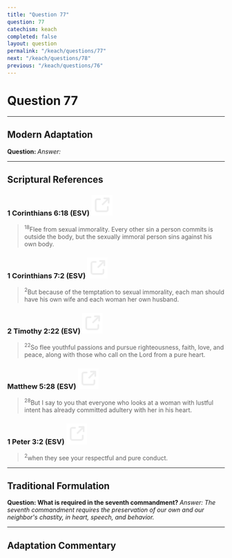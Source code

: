 ```yaml
---
title: "Question 77"
question: 77
catechism: keach
completed: false
layout: question
permalink: "/keach/questions/77"
next: "/keach/questions/78"
previous: "/keach/questions/76"
---
```

# Question 77
---
## Modern Adaptation
<strong>
    Question:
</strong>

<em>
    Answer:
</em>

---
## Scriptural References
### 1 Corinthians 6:18 (ESV) <a href="https://biblegateway.com/passage/?search=1+Corinthians+6%3A18&version=ESV"><img src="/assets/svg/link.svg"/></a>
> <sup>18</sup>Flee from sexual immorality. Every other sin a person commits is outside the body, but the sexually immoral person sins against his own body.

### 1 Corinthians 7:2 (ESV) <a href="https://biblegateway.com/passage/?search=1+Corinthians+7%3A2&version=ESV"><img src="/assets/svg/link.svg"/></a>
> <sup>2</sup>But because of the temptation to sexual immorality, each man should have his own wife and each woman her own husband.

### 2 Timothy 2:22 (ESV) <a href="https://biblegateway.com/passage/?search=2+Timothy+2%3A22&version=ESV"><img src="/assets/svg/link.svg"/></a>
> <sup>22</sup>So flee youthful passions and pursue righteousness, faith, love, and peace, along with those who call on the Lord from a pure heart.

### Matthew 5:28 (ESV) <a href="https://biblegateway.com/passage/?search=Matthew+5%3A28&version=ESV"><img src="/assets/svg/link.svg"/></a>
> <sup>28</sup>But I say to you that everyone who looks at a woman with lustful intent has already committed adultery with her in his heart.

### 1 Peter 3:2 (ESV) <a href="https://biblegateway.com/passage/?search=1+Peter+3%3A2&version=ESV"><img src="/assets/svg/link.svg"/></a>
> <sup>2</sup>when they see your respectful and pure conduct.

---
## Traditional Formulation
<strong>
    Question: What is required in the seventh commandment?
</strong>

<em>
    Answer: The seventh commandment requires the preservation of our own and our neighbor's chastity, in heart, speech, and behavior.
</em>

---
## Adaptation Commentary
